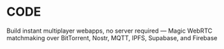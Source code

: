 # CODE
 Build instant multiplayer webapps, no server required — Magic WebRTC matchmaking over BitTorrent, Nostr, MQTT, IPFS, Supabase, and Firebase
